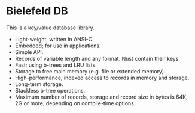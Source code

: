 Bielefeld DB
============

This is a key/value database library.

* Light-weight, written in ANSI-C.
* Embedded;  for use in applications.
* Simple API.
* Records of variable length and any
  format.  Nust contain their keys.
* Fast; using b-trees and LRU lists.
* Storage to free main memory (e.g. file
  or extended memory).
* High-performance, indexed access to
  records in memory and storage.
* Long-term storage.
* Stackless b-tree operations.
* Maximum number of records, storage and
  record size in bytes is 64K, 2G or
  more, depending on compile-time
  options.
